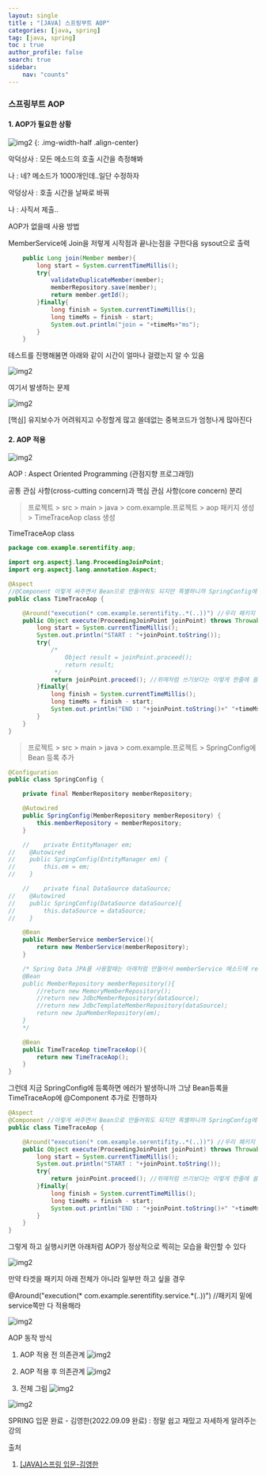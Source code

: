 ```yaml
---
layout: single
title : "[JAVA] 스프링부트 AOP"
categories: [java, spring]
tag: [java, spring]
toc : true
author_profile: false
search: true
sidebar:
    nav: "counts"
---
```


### 스프링부트 AOP

#### 1. AOP가 필요한 상황

![img2](../../../images/posts/java/spring/chapter15/1.png) {: .img-width-half .align-center}

악덕상사 : 모든 메소드의 호출 시간을 측정해봐

나 : 네? 메소드가 1000개인데..일단 수정하자

악덩상사 : 호출 시간을 날짜로 바꿔

나 : 사직서 제출..

AOP가 없을때 사용 방법

MemberService에 Join을 저렇게 시작점과 끝나는점을 구한다음 sysout으로 출력

```java
    public Long join(Member member){
        long start = System.currentTimeMillis();
        try{
            validateDuplicateMember(member);
            memberRepository.save(member);
            return member.getId();
        }finally{
            long finish = System.currentTimeMillis();
            long timeMs = finish - start;
            System.out.println("join = "+timeMs+"ms");
        }
    }
```

테스트를 진행해봄면 아래와 같이 시간이 얼마나 걸렸는지 알 수 있음

![img2](../../../images/posts/java/spring/chapter15/2.png)

여기서 발생하는 문제

![img2](../../../images/posts/java/spring/chapter15/3.png) 

[핵심] 유지보수가 어려워지고 수정할게 많고 쓸데없는 중복코드가 엄청나게 많아진다

#### 2. AOP 적용

![img2](../../../images/posts/java/spring/chapter15/4.png) 

AOP : Aspect Oriented Programming (관점지향 프로그래밍)

공통 관심 사항(cross-cutting concern)과 핵심 관심 사항(core concern) 분리


> 프로젝트 > src > main > java > com.example.프로젝트 > aop 패키지 생성 > TimeTraceAop class 생성

TimeTraceAop class

```java
package com.example.serentifity.aop;

import org.aspectj.lang.ProceedingJoinPoint;
import org.aspectj.lang.annotation.Aspect;

@Aspect
//@Component 이렇게 써주면서 Bean으로 만들어줘도 되지만 특별하니까 SpringConfig에 직접 등록해주자
public class TimeTraceAop {

    @Around("execution(* com.example.serentifity..*(..))") //우리 패키지 안에있는것들은 다 적용하라는 말
    public Object execute(ProceedingJoinPoint joinPoint) throws Throwable{
        long start = System.currentTimeMillis();
        System.out.println("START : "+joinPoint.toString());
        try{
            /*
                Object result = joinPoint.proceed();
                return result;
             */
            return joinPoint.proceed(); //위에처럼 쓰기보다는 이렇게 한줄에 쓸 수 있다
        }finally{
            long finish = System.currentTimeMillis();
            long timeMs = finish - start;
            System.out.println("END : "+joinPoint.toString()+" "+timeMs+"ms");
        }
    }
}

```

> 프로젝트 > src > main > java > com.example.프로젝트 > SpringConfig에 Bean 등록 추가

```java
@Configuration
public class SpringConfig {

    private final MemberRepository memberRepository;

    @Autowired
    public SpringConfig(MemberRepository memberRepository) {
        this.memberRepository = memberRepository;
    }

    //    private EntityManager em;
//    @Autowired
//    public SpringConfig(EntityManager em) {
//        this.em = em;
//    }

    //    private final DataSource dataSource;
//    @Autowired
//    public SpringConfig(DataSource dataSource){
//        this.dataSource = dataSource;
//    }

    @Bean
    public MemberService memberService(){
        return new MemberService(memberRepository);
    }

    /* Spring Data JPA를 사용할때는 아래처럼 만들어서 memberService 메소드에 return 객체에 추가해줄필요 없이 바로 위에있는 memberRepository를 넣어주면 된다
    @Bean
    public MemberRepository memberRepository(){
        //return new MemoryMemberRepository();
        //return new JdbcMemberRepository(dataSource);
        //return new JdbcTemplateMemberRepository(dataSource);
        return new JpaMemberRepository(em);
    }
    */

    @Bean
    public TimeTraceAop timeTraceAop(){
        return new TimeTraceAop();
    }
}
```

그런데 지금 SpringConfig에 등록하면 에러가 발생하니까 그냥 Bean등록을 TimeTraceAop에 @Component 추가로 진행하자

```java
@Aspect
@Component //이렇게 써주면서 Bean으로 만들어줘도 되지만 특별하니까 SpringConfig에 직접 등록해주자
public class TimeTraceAop {

    @Around("execution(* com.example.serentifity..*(..))") //우리 패키지 안에있는것들은 다 적용하라는 말
    public Object execute(ProceedingJoinPoint joinPoint) throws Throwable{
        long start = System.currentTimeMillis();
        System.out.println("START : "+joinPoint.toString());
        try{
            return joinPoint.proceed(); //위에처럼 쓰기보다는 이렇게 한줄에 쓸 수 있다
        }finally{
            long finish = System.currentTimeMillis();
            long timeMs = finish - start;
            System.out.println("END : "+joinPoint.toString()+" "+timeMs+"ms");
        }
    }
}
```

그렇게 하고 실행시키면 아래처럼 AOP가 정상적으로 찍히는 모습을 확인할 수 있다 

![img2](../../../images/posts/java/spring/chapter15/5.png) 


만약 타겟을 패키지 아래 전체가 아니라 일부만 하고 싶을 경우 


@Around("execution(* com.example.serentifity.service.*(..))") //패키지 밑에 service쪽만 다 적용해라

![img2](../../../images/posts/java/spring/chapter15/6.png) 

AOP 동작 방식

1. AOP 적용 전 의존관계
![img2](../../../images/posts/java/spring/chapter15/7.png) 

2. AOP 적용 후 의존관계
![img2](../../../images/posts/java/spring/chapter15/8.png) 

3. 전체 그림
![img2](../../../images/posts/java/spring/chapter15/9.png) 

![img2](../../../images/posts/java/spring/chapter15/10.png) 

SPRING 입문 완료 - 김영한(2022.09.09 완료) : 정말 쉽고 재밌고 자세하게 알려주는 강의
 


출처 
 1. [[JAVA]스프링 입문-김영한](https://www.inflearn.com/course/%EC%8A%A4%ED%94%84%EB%A7%81-%EC%9E%85%EB%AC%B8-%EC%8A%A4%ED%94%84%EB%A7%81%EB%B6%80%ED%8A%B8/dashboard)



